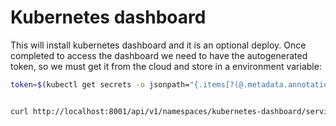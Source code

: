 # Kubernetes dashboard

This will install kubernetes dashboard and it is an optional deploy.
Once completed to access the dashboard we need to have the autogenerated token, so we must get it from the cloud and store in a environment variable:

``` bash
token=$(kubectl get secrets -o jsonpath="{.items[?(@.metadata.annotations['kubernetes\.io/service-account\.name']=='default')].data.token}"|base64 --decode)


curl http://localhost:8001/api/v1/namespaces/kubernetes-dashboard/services/https:kubernetes-dashboard:/proxy/#/login

```


